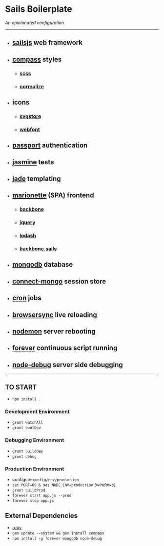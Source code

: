 # Sails Boilerplate

*An opinionated configuration*

***

* ## [sailsjs](http://sailsjs.org/#/) web framework

* ## [compass](http://compass-style.org/) styles

  * ### [scss](http://sass-lang.com/)
  
  * ### [normalize](http://necolas.github.io/normalize.css/)
  
* ## icons

  * ### [svgstore](https://github.com/FWeinb/grunt-svgstore)
  
  * ### [webfont](https://github.com/sapegin/grunt-webfont)
  
* ## [passport](http://passportjs.org/) authentication

* ## [jasmine](http://jasmine.github.io/2.1/introduction.html) tests

* ## [jade](http://jade-lang.com/) templating

* ## [marionette](http://marionettejs.com/) (SPA) frontend

  * ### [backbone](http://backbonejs.org/)
  
  * ### [jquery](http://jquery.com/)
  
  * ### [lodash](https://lodash.com/)
  
  * ### [backbone.sails](https://github.com/oscarhaggerty/Backbone.Sails)

* ## [mongodb](http://www.mongodb.org/) database

* ## [connect-mongo](https://github.com/kcbanner/connect-mongo) session store

* ## [cron](https://www.npmjs.org/package/cron) jobs

* ## [browsersync](http://www.browsersync.io/) live reloading

* ## [nodemon](https://github.com/ChrisWren/grunt-nodemon) server rebooting

* ## [forever](https://www.npmjs.com/package/forever) continuous script running

* ## [node-debug](https://www.npmjs.com/package/node-debug) server side debugging

***

## TO START

* `npm install .`

### Development Environment

* `grunt watchAll`
* `grunt bootDev`

### Debugging Environment

* `grunt buildDev`
* `grunt debug`

### Production Environment

* configure `config/env/production`
* `set PORT=80 & set NODE_ENV=production` *(windows)*
* `grunt buildProd`
* `forever start app.js --prod`
* `forever stop app.js`

## External Dependencies

* [ruby](http://www.ruby-lang.org/en/downloads/)
* `gem update --system && gem install compass`
* `npm install -g forever mongodb node-debug`